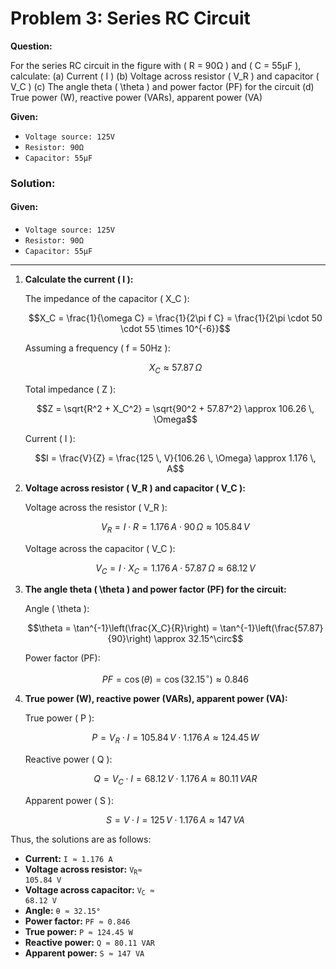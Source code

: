 # Problem 3: Series RC Circuit

**Question:** 

For the series RC circuit in the figure with \( R = 90Ω \) and \( C = 55μF \), calculate:
(a) Current \( I \)
(b) Voltage across resistor \( V_R \) and capacitor \( V_C \)
(c) The angle theta \( \theta \) and power factor (PF) for the circuit
(d) True power (W), reactive power (VARs), apparent power (VA)

**Given:**
- <code>Voltage source: 125V</code>
- <code>Resistor: 90Ω</code>
- <code>Capacitor: 55μF</code>

### Solution:

#### Given:
- <code>Voltage source: 125V</code>
- <code>Resistor: 90Ω</code>
- <code>Capacitor: 55μF</code>
---

1. **Calculate the current \( I \):**

   The impedance of the capacitor \( X_C \):

   $$X_C = \frac{1}{\omega C} = \frac{1}{2\pi f C} = \frac{1}{2\pi \cdot 50 \cdot 55 \times 10^{-6}}$$

   Assuming a frequency \( f = 50Hz \):

   $$X_C \approx 57.87 \, \Omega$$

   Total impedance \( Z \):

   $$Z = \sqrt{R^2 + X_C^2} = \sqrt{90^2 + 57.87^2} \approx 106.26 \, \Omega$$

   Current \( I \):

   $$I = \frac{V}{Z} = \frac{125 \, V}{106.26 \, \Omega} \approx 1.176 \, A$$

2. **Voltage across resistor \( V_R \) and capacitor \( V_C \):**

   Voltage across the resistor \( V_R \):

   $$V_R = I \cdot R = 1.176 \, A \cdot 90 \, \Omega \approx 105.84 \, V$$

   Voltage across the capacitor \( V_C \):

   $$V_C = I \cdot X_C = 1.176 \, A \cdot 57.87 \, \Omega \approx 68.12 \, V$$

3. **The angle theta \( \theta \) and power factor (PF) for the circuit:**

   Angle \( \theta \):

   $$\theta = \tan^{-1}\left(\frac{X_C}{R}\right) = \tan^{-1}\left(\frac{57.87}{90}\right) \approx 32.15^\circ$$

   Power factor (PF):

   $$PF = \cos(\theta) = \cos(32.15^\circ) \approx 0.846$$

4. **True power (W), reactive power (VARs), apparent power (VA):**

   True power \( P \):

   $$P = V_R \cdot I = 105.84 \, V \cdot 1.176 \, A \approx 124.45 \, W$$

   Reactive power \( Q \):

   $$Q = V_C \cdot I = 68.12 \, V \cdot 1.176 \, A \approx 80.11 \, VAR$$

   Apparent power \( S \):

   $$S = V \cdot I = 125 \, V \cdot 1.176 \, A \approx 147 \, VA$$

Thus, the solutions are as follows:

- **Current:** <code>I ≈ 1.176 A</code>
- **Voltage across resistor:** <code>V<sub>R</sub>≈ 105.84 V</code>
- **Voltage across capacitor:** <code>V<sub>С</sub> ≈ 68.12 V</code>
- **Angle:** <code>θ ≈ 32.15°</code>
- **Power factor:** <code>PF ≈ 0.846</code>
- **True power:** <code>P ≈ 124.45 W</code>
- **Reactive power:** <code>Q ≈ 80.11 VAR</code>
- **Apparent power:** <code>S ≈ 147 VA</code>
